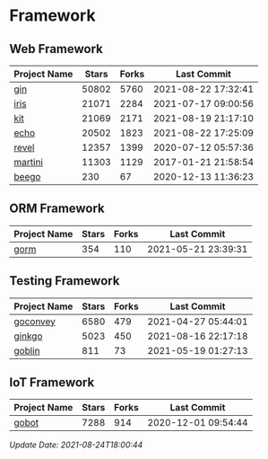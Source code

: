 # Framework

## Web Framework
| Project Name | Stars | Forks | Last Commit |
| ------------ | ----- | ----- | ----------- |
| [gin](https://github.com/gin-gonic/gin) | 50802 | 5760 | 2021-08-22 17:32:41 |
| [iris](https://github.com/kataras/iris) | 21071 | 2284 | 2021-07-17 09:00:56 |
| [kit](https://github.com/go-kit/kit) | 21069 | 2171 | 2021-08-19 21:17:10 |
| [echo](https://github.com/labstack/echo) | 20502 | 1823 | 2021-08-22 17:25:09 |
| [revel](https://github.com/revel/revel) | 12357 | 1399 | 2020-07-12 05:57:36 |
| [martini](https://github.com/go-martini/martini) | 11303 | 1129 | 2017-01-21 21:58:54 |
| [beego](https://github.com/astaxie/beego) | 230 | 67 | 2020-12-13 11:36:23 |

## ORM Framework
| Project Name | Stars | Forks | Last Commit |
| ------------ | ----- | ----- | ----------- |
| [gorm](https://github.com/jinzhu/gorm) | 354 | 110 | 2021-05-21 23:39:31 |

## Testing Framework
| Project Name | Stars | Forks | Last Commit |
| ------------ | ----- | ----- | ----------- |
| [goconvey](https://github.com/smartystreets/goconvey) | 6580 | 479 | 2021-04-27 05:44:01 |
| [ginkgo](https://github.com/onsi/ginkgo) | 5023 | 450 | 2021-08-16 22:17:18 |
| [goblin](https://github.com/franela/goblin) | 811 | 73 | 2021-05-19 01:27:13 |

## IoT Framework
| Project Name | Stars | Forks | Last Commit |
| ------------ | ----- | ----- | ----------- |
| [gobot](https://github.com/hybridgroup/gobot) | 7288 | 914 | 2020-12-01 09:54:44 |

*Update Date: 2021-08-24T18:00:44*